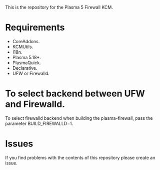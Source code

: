 This is the repository for the Plasma 5 Firewall KCM.

# Requirements
- CoreAddons.
- KCMUtils.
- I18n.
- Plasma 5.18+.
- PlasmaQuick.
- Declarative.
- UFW or Firewalld.


# To select backend between UFW and Firewalld.

To select firewalld backend when building the plasma-firewall, pass the parameter BUILD_FIREWALLD=1.

# Issues
If you find problems with the contents of this repository please create an issue.

